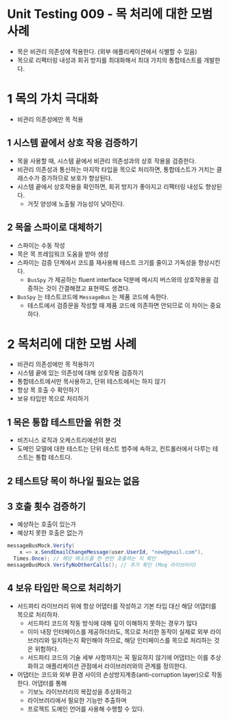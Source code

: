 # Unit Testing 009 - 목 처리에 대한 모범 사례



- 목은 비관리 의존성에 적용한다. (외부 애플리케이션에서 식별할 수 있음)
- 목으로 리팩터링 내성과 회귀 방지를 최대화해서 최대 가치의 통합테스트를 개발한다.



# 1 목의 가치 극대화

- 비관리 의존성에만 목 적용





## 1 시스템 끝에서 상호 작용 검증하기

- 목을 사용할 때, 시스템 끝에서 비관리 의존성과의 상호 작용을 검증한다.
- 비관리 의존성과 통신하는 마지막 타입을 목으로 처리하면, 통합테스트가 거치는 클래스수가 증가하므로 보호가 향상된다.
- 시스템 끝에서 상호작용을 확인하면, 회귀 방지가 좋아지고 리팩터링 내성도 향상된다.
  - 거짓 양성에 노출될 가능성이 낮아진다.



## 2 목을 스파이로 대체하기

- 스파이는 수동 작성
- 목은 목 프레임워크 도움을 받아 생성
- 스파이는 검증 단계에서 코드를 재사용해 테스트 크기를 줄이고 가독성을 향상시킨다.
  - `BusSpy` 가 제공하는 fluent interface 덕분에 메시지 버스와의 상호작용을 검증하는 것이 간결해졌고 표현력도 생겼다.
- `BusSpy` 는 테스트코드에 `MessageBus` 는 제품 코드에 속한다.
  - 테스트에서 검증문을 작성할 때 제품 코드에 의존하면 안되므로 이 차이는 중요하다.





# 2 목처리에 대한 모범 사례

- 비관리 의존성에만 목 적용하기
- 시스템 끝에 있는 의존성에 대해 상호작용 검증하기
- 통합테스트에서만 목사용하고, 단위 테스트에서는 하지 않기
- 항상 목 호출 수 확인하기
- 보유 타입만 목으로 처리하기



## 1 목은 통합 테스트만을 위한 것

- 비즈니스 로직과 오케스트리에션의 분리
- 도메인 모델에 대한 테스트는 단위 테스트 범주에 속하고, 컨트롤러에서 다루는 테스트는 통합 테스트다.



## 2 테스트당 목이 하나일 필요는 없음

## 3 호출 횟수 검증하기

- 예상하는 호출이 있는가
- 예상치 못한 호출은 없는가



```c#
messageBusMock.Verify(
	x => x.SendEmailChangeMessage(user.UserId, "new@gmail.com"),
  Times.Once); // 해당 메소드를 한 번만 호출하는 지 확인
messageBusMock.VerifyNoOtherCalls(); // 추가 확인 (Moq 라이브러리)
```





## 4 보유 타입만 목으로 처리하기

- 서드파티 라이브러리 위에 항상 어댑터를 작성하고 기본 타입 대신 해당 어댑터를 목으로 처리하자.
  - 서드파티 코드의 작동 방식에 대해 깊이 이해하지 못하는 경우가 많다
  - 이미 내장 인터페이스를 제공하더라도, 목으로 처리한 동작이 실제로 외부 라이브러리와 일치하는지 확인해야 하므로, 해당 인터페이스를 목으로 처리하는 것은 위험하다.
  - 서드파티 코드의 기술 세부 사항까지는 꼭 필요하지 않기에 어댑터는 이를 추상화하고 애플리케이션 관점에서 라이브러러와의 관계를 정의한다.
- 어댑터는 코드와 외부 환경 사이의 손상방지계층(anti-corruption layer)으로 작동한다. 어댑터를 통해
  - 기보노 라이브러리의 복잡성을 추상화하고
  - 라이브러리에서 필요한 기능만 추출하며
  - 프로젝트 도메인 언어를 사용해 수행할 수 있다.











